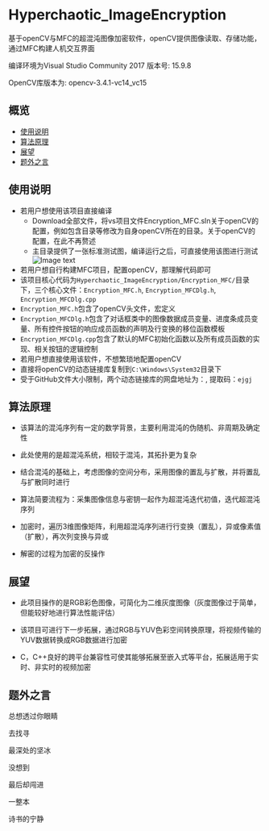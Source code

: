 # Hyperchaotic_ImageEncryption
基于openCV与MFC的超混沌图像加密软件，openCV提供图像读取、存储功能，通过MFC构建人机交互界面

编译环境为Visual Studio Community 2017 版本号: 15.9.8

OpenCV库版本为: opencv-3.4.1-vc14_vc15

## 概览
<!-- vim-markdown-toc GFM -->
* [使用说明](#使用说明)
* [算法原理](#算法原理)
* [展望](#展望)
* [题外之言](#题外之言)
<!-- vim-markdown-toc -->


## 使用说明
* 若用户想使用该项目直接编译
  * Download全部文件，将vs项目文件Encryption_MFC.sln关于openCV的配置，例如包含目录等修改为自身openCV所在的目录。关于openCV的配置，在此不再赘述
  * 主目录提供了一张标准测试图，编译运行之后，可直接使用该图进行测试
![Image text](https://github.com/XiaoRing0/Hyperchaotic_ImageEncryption/raw/master/lena512color.tiff"lena_512*512")
* 若用户想自行构建MFC项目，配置openCV，那理解代码即可
 * 该项目核心代码为`Hyperchaotic_ImageEncryption/Encryption_MFC/`目录下，三个核心文件：`Encryption_MFC.h`, `Encryption_MFCDlg.h`, `Encryption_MFCDlg.cpp`
  * `Encryption_MFC.h`包含了openCV头文件，宏定义
  * `Encryption_MFCDlg.h`包含了对话框类中的图像数据成员变量、进度条成员变量、所有控件按钮的响应成员函数的声明及行变换的移位函数模板
  * `Encryption_MFCDlg.cpp`包含了默认的MFC初始化函数以及所有成员函数的实现、相关按钮的逻辑控制
* 若用户想直接使用该软件，不想繁琐地配置openCV
 * 直接将openCV的动态链接库复制到`C:\Windows\System32`目录下
 * 受于GitHub文件大小限制，两个动态链接库的网盘地址为：[](https://pan.baidu.com/s/11jDEUONrjLs1iKbO1iwVxg), 提取码：`ejgj`  


## 算法原理
* 该算法的混沌序列有一定的数学背景，主要利用混沌的伪随机、非周期及确定性

* 此处使用的是超混沌系统，相较于混沌，其拓扑更为复杂

* 结合混沌的基础上，考虑图像的空间分布，采用图像的置乱与扩散，并将置乱与扩散同时进行

* 算法简要流程为：采集图像信息与密钥一起作为超混沌迭代初值，迭代超混沌序列

* 加密时，遍历3维图像矩阵，利用超混沌序列进行行变换（置乱），异或像素值（扩散），再次列变换与异或

* 解密的过程为加密的反操作

## 展望
* 此项目操作的是RGB彩色图像，可简化为二维灰度图像（灰度图像过于简单，但能较好地进行算法性能评估）

* 该项目可进行下一步拓展，通过RGB与YUV色彩空间转换原理，将视频传输的YUV数据转换成RGB数据进行加密

* C，C++良好的跨平台兼容性可使其能够拓展至嵌入式等平台，拓展适用于实时、非实时的视频加密



## 题外之言

总想透过你眼睛

去找寻

最深处的坚冰

没想到 

最后却闯进

一整本

诗书的宁静
